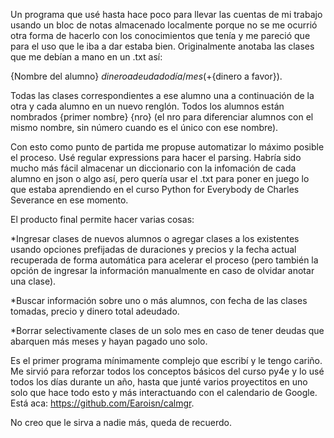 Un programa que usé hasta hace poco para llevar las cuentas de mi trabajo usando un bloc de notas almacenado localmente porque no se me ocurrió otra forma de hacerlo con los conocimientos que tenía y me pareció que para el uso que le iba a dar estaba bien.
Originalmente anotaba las clases que me debían a mano en un .txt así:

{Nombre del alumno} ${dinero adeudado} {día}/{mes} (+${dinero a favor}).

Todas las clases correspondientes a ese alumno una a continuación de la otra y cada alumno en un nuevo renglón. 
Todos los alumnos están nombrados {primer nombre} {nro} (el nro para diferenciar alumnos con el mismo nombre, sin número cuando es el único con ese nombre).

Con esto como punto de partida me propuse automatizar lo máximo posible el proceso. Usé regular expressions para hacer el parsing. Habría sido mucho más fácil almacenar un diccionario con la infomación de cada alumno en json o algo así, pero quería usar el .txt para poner en juego lo que estaba aprendiendo en el curso Python for Everybody de Charles Severance en ese momento.

El producto final permite hacer varias cosas:

*Ingresar clases de nuevos alumnos o agregar clases a los existentes usando opciones prefijadas de duraciones y precios y la fecha actual recuperada de forma automática para acelerar el proceso (pero también la opción de ingresar la información manualmente en caso de olvidar anotar una clase).

*Buscar información sobre uno o más alumnos, con fecha de las clases tomadas, precio y dinero total adeudado.

*Borrar selectivamente clases de un solo mes en caso de tener deudas que abarquen más meses y hayan pagado uno solo.

Es el primer programa mínimamente complejo que escribí y le tengo cariño. Me sirvió para reforzar todos los conceptos básicos del curso py4e y lo usé todos los días durante un año, hasta que junté varios proyectitos en uno solo que hace todo esto y más interactuando con el calendario de Google. Está aca: https://github.com/Earoisn/calmgr.


No creo que le sirva a nadie más, queda de recuerdo.
